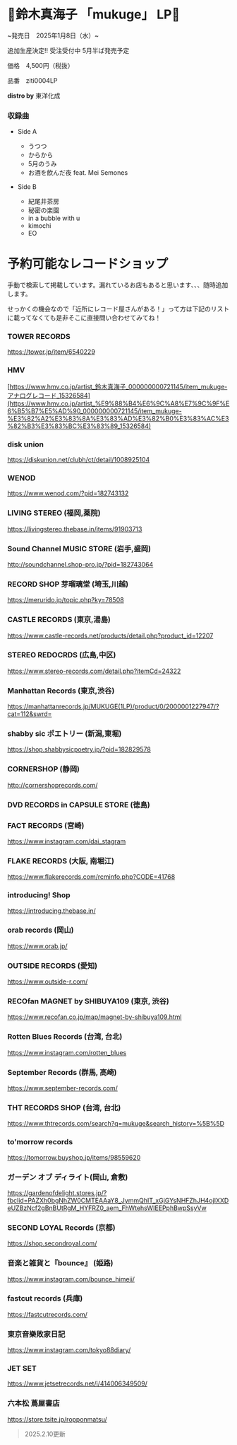 # 🌵鈴木真海子 「mukuge」 LP🌵

~発売日　2025年1月8日（水）~

追加生産決定!!
受注受付中 5月半ば発売予定

価格　4,500円（税抜）

品番　ziti0004LP

**distro by** 東洋化成

### 収録曲

- Side A
    - うつつ
    - からから
    - 5月のうみ
    - お酒を飲んだ夜 feat. Mei Semones

- Side B
    - 紀尾井茶房
    - 秘密の楽園
    - in a bubble with u
    - kimochi
    - EO

# **予約可能なレコードショップ**
手動で検索して掲載しています。漏れているお店もあると思います、、、随時追加します。

せっかくの機会なので「近所にレコード屋さんがある！」って方は下記のリストに載ってなくても是非そこに直接問い合わせてみてね！


### TOWER RECORDS
https://tower.jp/item/6540229

### HMV
[https://www.hmv.co.jp/artist_鈴木真海子_000000000721145/item_mukuge-アナログレコード_15326584](https://www.hmv.co.jp/artist_%E9%88%B4%E6%9C%A8%E7%9C%9F%E6%B5%B7%E5%AD%90_000000000721145/item_mukuge-%E3%82%A2%E3%83%8A%E3%83%AD%E3%82%B0%E3%83%AC%E3%82%B3%E3%83%BC%E3%83%89_15326584)

### disk union
https://diskunion.net/clubh/ct/detail/1008925104

### WENOD
https://www.wenod.com/?pid=182743132

### LIVING STEREO (福岡,薬院)
https://livingstereo.thebase.in/items/91903713

### Sound Channel MUSIC STORE (岩手,盛岡)
http://soundchannel.shop-pro.jp/?pid=182743064

### RECORD SHOP 芽瑠璃堂 (埼玉,川越)
https://merurido.jp/topic.php?ky=78508

### CASTLE RECORDS (東京,湯島)
https://www.castle-records.net/products/detail.php?product_id=12207

### STEREO REDOCRDS (広島,中区)
https://www.stereo-records.com/detail.php?itemCd=24322

### Manhattan Records (東京,渋谷)
https://manhattanrecords.jp/MUKUGE(1LP)/product/0/2000001227947/?cat=112&swrd=

### shabby sic ポエトリー (新潟,東堀)
https://shop.shabbysicpoetry.jp/?pid=182829578

### CORNERSHOP (静岡)
http://cornershoprecords.com/

### DVD RECORDS in CAPSULE STORE (徳島)

### FACT RECORDS (宮崎)
https://www.instagram.com/dai_stagram

### FLAKE RECORDS (大阪, 南堀江)
https://www.flakerecords.com/rcminfo.php?CODE=41768

### introducing! Shop
https://introducing.thebase.in/

### orab records (岡山)
https://www.orab.jp/

### OUTSIDE RECORDS (愛知)
https://www.outside-r.com/

### RECOfan MAGNET by SHIBUYA109 (東京, 渋谷)
https://www.recofan.co.jp/map/magnet-by-shibuya109.html

### Rotten Blues Records (台湾, 台北)
https://www.instagram.com/rotten_blues

### September Records (群馬, 高崎)
https://www.september-records.com/

### THT RECORDS SHOP (台湾, 台北)
https://www.thtrecords.com/search?q=mukuge&search_history=%5B%5D

### to'morrow records
https://tomorrow.buyshop.jp/items/98559620

### ガーデン オブ ディライト(岡山, 倉敷)
https://gardenofdelight.stores.jp/?fbclid=PAZXh0bgNhZW0CMTEAAaY8_JymmQhIT_xGjGYsNHFZhJH4ojIXXDeUZBzNcf2gBnBUtRgM_HYFRZ0_aem_FhWtehsWIEEPphBwpSsyVw

### SECOND LOYAL Records (京都)
https://shop.secondroyal.com/

### 音楽と雑貨と『bounce』 (姫路)
https://www.instagram.com/bounce_himeji/

### fastcut records (兵庫)
https://fastcutrecords.com/

### 東京音樂敗家日記
https://www.instagram.com/tokyo88diary/

### JET SET
https://www.jetsetrecords.net/i/414006349509/

### 六本松 蔦屋書店
https://store.tsite.jp/ropponmatsu/


> 2025.2.10更新







